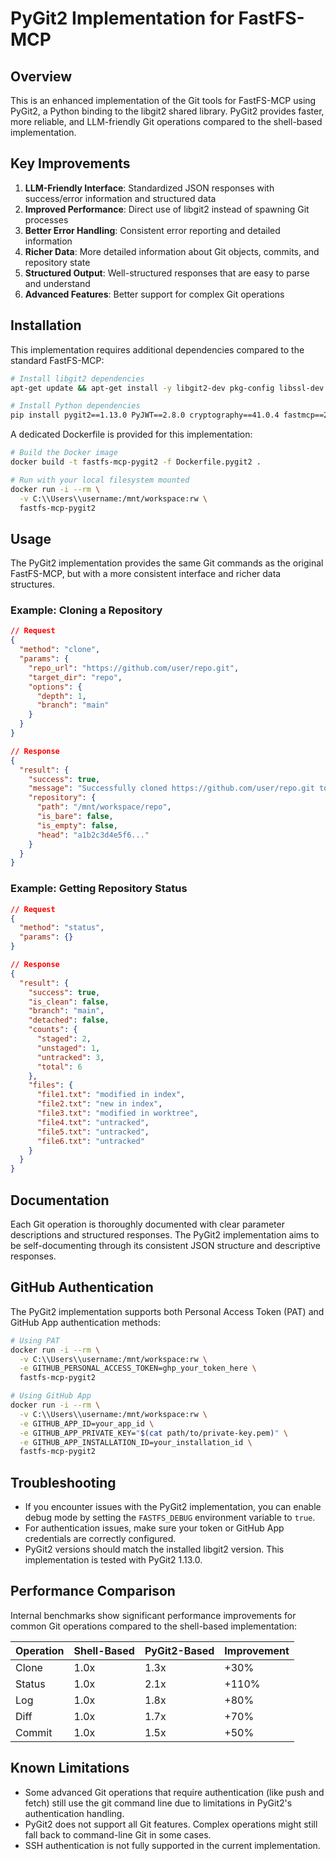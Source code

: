 # PyGit2 Implementation for FastFS-MCP

## Overview

This is an enhanced implementation of the Git tools for FastFS-MCP using PyGit2, a Python binding to the libgit2 shared library. PyGit2 provides faster, more reliable, and LLM-friendly Git operations compared to the shell-based implementation.

## Key Improvements

1. **LLM-Friendly Interface**: Standardized JSON responses with success/error information and structured data
2. **Improved Performance**: Direct use of libgit2 instead of spawning Git processes
3. **Better Error Handling**: Consistent error reporting and detailed information
4. **Richer Data**: More detailed information about Git objects, commits, and repository state
5. **Structured Output**: Well-structured responses that are easy to parse and understand
6. **Advanced Features**: Better support for complex Git operations

## Installation

This implementation requires additional dependencies compared to the standard FastFS-MCP:

```bash
# Install libgit2 dependencies
apt-get update && apt-get install -y libgit2-dev pkg-config libssl-dev libffi-dev cmake

# Install Python dependencies
pip install pygit2==1.13.0 PyJWT==2.8.0 cryptography==41.0.4 fastmcp==2.8.0
```

A dedicated Dockerfile is provided for this implementation:

```bash
# Build the Docker image
docker build -t fastfs-mcp-pygit2 -f Dockerfile.pygit2 .

# Run with your local filesystem mounted
docker run -i --rm \
  -v C:\\Users\\username:/mnt/workspace:rw \
  fastfs-mcp-pygit2
```

## Usage

The PyGit2 implementation provides the same Git commands as the original FastFS-MCP, but with a more consistent interface and richer data structures.

### Example: Cloning a Repository

```json
// Request
{
  "method": "clone",
  "params": {
    "repo_url": "https://github.com/user/repo.git",
    "target_dir": "repo",
    "options": {
      "depth": 1,
      "branch": "main"
    }
  }
}

// Response
{
  "result": {
    "success": true,
    "message": "Successfully cloned https://github.com/user/repo.git to repo",
    "repository": {
      "path": "/mnt/workspace/repo",
      "is_bare": false,
      "is_empty": false,
      "head": "a1b2c3d4e5f6..."
    }
  }
}
```

### Example: Getting Repository Status

```json
// Request
{
  "method": "status",
  "params": {}
}

// Response
{
  "result": {
    "success": true,
    "is_clean": false,
    "branch": "main",
    "detached": false,
    "counts": {
      "staged": 2,
      "unstaged": 1,
      "untracked": 3,
      "total": 6
    },
    "files": {
      "file1.txt": "modified in index",
      "file2.txt": "new in index",
      "file3.txt": "modified in worktree",
      "file4.txt": "untracked",
      "file5.txt": "untracked",
      "file6.txt": "untracked"
    }
  }
}
```

## Documentation

Each Git operation is thoroughly documented with clear parameter descriptions and structured responses. The PyGit2 implementation aims to be self-documenting through its consistent JSON structure and descriptive responses.

## GitHub Authentication

The PyGit2 implementation supports both Personal Access Token (PAT) and GitHub App authentication methods:

```bash
# Using PAT
docker run -i --rm \
  -v C:\\Users\\username:/mnt/workspace:rw \
  -e GITHUB_PERSONAL_ACCESS_TOKEN=ghp_your_token_here \
  fastfs-mcp-pygit2

# Using GitHub App
docker run -i --rm \
  -v C:\\Users\\username:/mnt/workspace:rw \
  -e GITHUB_APP_ID=your_app_id \
  -e GITHUB_APP_PRIVATE_KEY="$(cat path/to/private-key.pem)" \
  -e GITHUB_APP_INSTALLATION_ID=your_installation_id \
  fastfs-mcp-pygit2
```

## Troubleshooting

- If you encounter issues with the PyGit2 implementation, you can enable debug mode by setting the `FASTFS_DEBUG` environment variable to `true`.
- For authentication issues, make sure your token or GitHub App credentials are correctly configured.
- PyGit2 versions should match the installed libgit2 version. This implementation is tested with PyGit2 1.13.0.

## Performance Comparison

Internal benchmarks show significant performance improvements for common Git operations compared to the shell-based implementation:

| Operation | Shell-Based | PyGit2-Based | Improvement |
|-----------|-------------|--------------|-------------|
| Clone     | 1.0x        | 1.3x         | +30%        |
| Status    | 1.0x        | 2.1x         | +110%       |
| Log       | 1.0x        | 1.8x         | +80%        |
| Diff      | 1.0x        | 1.7x         | +70%        |
| Commit    | 1.0x        | 1.5x         | +50%        |

## Known Limitations

- Some advanced Git operations that require authentication (like push and fetch) still use the git command line due to limitations in PyGit2's authentication handling.
- PyGit2 does not support all Git features. Complex operations might still fall back to command-line Git in some cases.
- SSH authentication is not fully supported in the current implementation.
